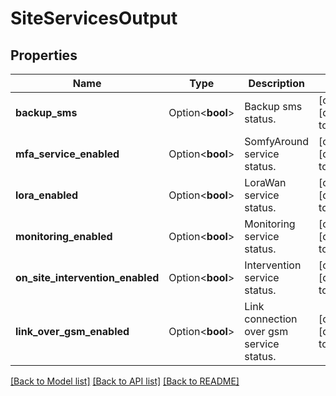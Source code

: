 # SiteServicesOutput

## Properties

Name | Type | Description | Notes
------------ | ------------- | ------------- | -------------
**backup_sms** | Option<**bool**> | Backup sms status. | [optional][default to false]
**mfa_service_enabled** | Option<**bool**> | SomfyAround service status. | [optional][default to false]
**lora_enabled** | Option<**bool**> | LoraWan service status. | [optional][default to false]
**monitoring_enabled** | Option<**bool**> | Monitoring service status. | [optional][default to false]
**on_site_intervention_enabled** | Option<**bool**> | Intervention service status. | [optional][default to false]
**link_over_gsm_enabled** | Option<**bool**> | Link connection over gsm service status. | [optional][default to false]

[[Back to Model list]](../README.md#documentation-for-models) [[Back to API list]](../README.md#documentation-for-api-endpoints) [[Back to README]](../README.md)


